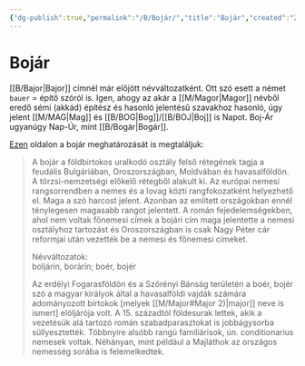 ```yaml
---
{"dg-publish":true,"permalink":"/B/Bojár/","title":"Bojár","created":"2024-04-21T12:32","updated":"2024-10-24T01:10"}
---
```



# Bojár

[[B/Bajor\|Bajor]] címnél már előjött névváltozatként. Ott szó esett a német `bauer` = építő szóról is. Igen, ahogy az akár a [[M/Magor\|Magor]] névből eredő sémi (akkád) építész és hasonló jelentésű szavakhoz hasonló, úgy jelent [[M/MAG\|Mag]] és [[B/BOG\|Bog]]/[[B/BOJ\|Boj]] is Napot. Boj-Ár ugyanúgy Nap-Úr, mint [[B/Bogár\|Bogár]].  

[Ezen](https://hu.wikibooks.org/wiki/Heraldikai_lexikon/Boj%C3%A1r) oldalon a bojár meghatározását is megtaláljuk:  
> A bojár a földbirtokos uralkodó osztály felső rétegének tagja a feudális Bulgáriában, Oroszországban, Moldvában és havasalföldön. A törzsi-nemzetségi előkelő rétegből alakult ki. Az európai nemesi rangsorrendben a nemes és a lovag közti rangfokozatként helyezhető el. Maga a szó harcost jelent. Azonban az említett országokban ennél ténylegesen magasabb rangot jelentett. A román fejedelemségekben, ahol nem voltak főnemesi címek a bojári cím maga jelentette a nemesi osztályhoz tartozást és Oroszországban is csak Nagy Péter cár reformjai után vezették be a nemesi és főnemesi címeket.  
> 
> Névváltozatok:  
> boljárin, borárin; boér, bojér  
> 
> Az erdélyi Fogarasföldön és a Szörényi Bánság területén a boér, bojér szó a magyar királyok által a havasalföldi vajdák számára adományozott birtokok \[melyek [[M/Major#Major 2)\|major]] neve is ismert\] elöljárója volt. A 15. századtól földesurak lettek, akik a vezetésük alá tartozó román szabadparasztokat is jobbágysorba süllyesztették. Többnyire alsóbb rangú familiárisok, ún. conditionarius nemesek voltak. Néhányan, mint például a Majláthok az országos nemesség sorába is felemelkedtek.  